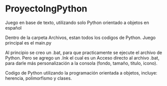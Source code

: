 # ProyectoIngPython
Juego en base de texto, utilizando solo Python orientado a objetos en español

Dentro de la carpeta Archivos, estan todos los codigos de Python.
Juego principal es el main.py

Al principio se creo un .bat, para que practicamente se ejecute el archivo de Python.
Pero se agrego un .Ink el cual es un Acceso directo al archivo .bat, para darle más personalización a la consola (fondo, tamaño, titulo, icono).


Codigo de Python utilizando la programación orientada a objetos, incluye: herencia, polimorfismo y clases.
